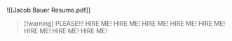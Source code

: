 ![[Jacob Bauer Resume.pdf]]

> [!warning] PLEASE!!!
> HIRE ME! HIRE ME! HIRE ME! HIRE ME! HIRE ME! HIRE ME! HIRE ME! HIRE ME! 

